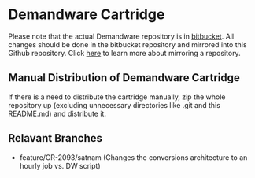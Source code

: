 **Demandware Cartridge**
====================

Please note that the actual Demandware repository is in [bitbucket](https://bitbucket.org/demandware/link_pixlee). All changes should be done in the bitbucket repository and mirrored into this Github repository. Click [here](https://help.github.com/articles/duplicating-a-repository/) to learn more about mirroring a repository.

Manual Distribution of Demandware Cartridge
------------------------------------------

If there is a need to distribute the cartridge manually, zip the whole repository up (excluding unnecessary directories like .git and this README.md) and distribute it.

Relavant Branches
-----------------

- feature/CR-2093/satnam (Changes the conversions architecture to an hourly job vs. DW script)
